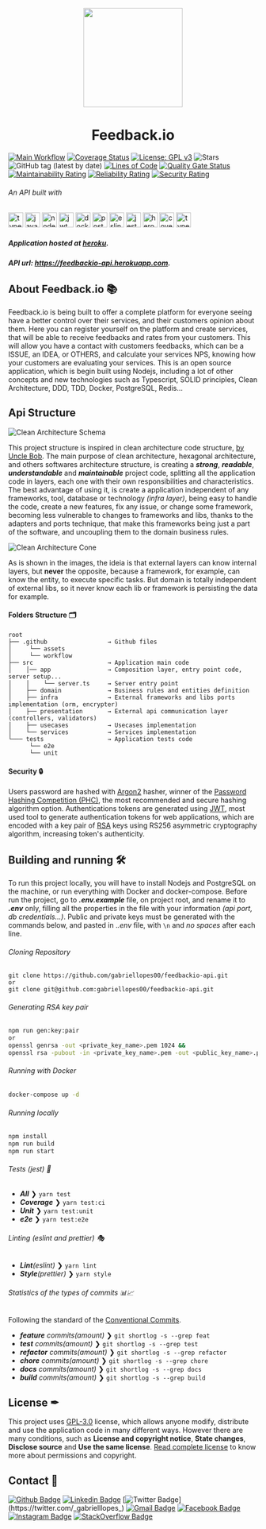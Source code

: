 <p align="center"> <img src="./.github/assets/logo.svg" width="200" /> </p>
<h1 align="center"> Feedback.io </h1>

[![Main Workflow](https://github.com/gabriellopes00/feedbackio-api/actions/workflows/main.yml/badge.svg?branch=main)](https://github.com/gabriellopes00/feedbackio-api/actions/workflows/main.yml)
[![Coverage Status](https://coveralls.io/repos/github/gabriellopes00/feedbackio-api/badge.svg?branch=main)](https://coveralls.io/github/gabriellopes00/feedbackio-api?branch=main)
[![License: GPL v3](https://img.shields.io/badge/License-GPLv3-blue.svg)](https://github.com/gabriellopes00/feedbackio-api/blob/main/LICENSE.md)
![Stars](https://img.shields.io/github/stars/gabriellopes00/feedbackio-api.svg)
![GitHub tag (latest by date)](https://img.shields.io/github/v/tag/gabriellopes00/feedbackio-api)
[![Lines of Code](https://sonarcloud.io/api/project_badges/measure?project=gabriellopes00_feedbackio-api&metric=ncloc)](https://sonarcloud.io/dashboard?id=gabriellopes00_feedbackio-api)
[![Quality Gate Status](https://sonarcloud.io/api/project_badges/measure?project=gabriellopes00_feedbackio-api&metric=alert_status)](https://sonarcloud.io/dashboard?id=gabriellopes00_feedbackio-api)
[![Maintainability Rating](https://sonarcloud.io/api/project_badges/measure?project=gabriellopes00_feedbackio-api&metric=sqale_rating)](https://sonarcloud.io/dashboard?id=gabriellopes00_feedbackio-api)
[![Reliability Rating](https://sonarcloud.io/api/project_badges/measure?project=gabriellopes00_feedbackio-api&metric=reliability_rating)](https://sonarcloud.io/dashboard?id=gabriellopes00_feedbackio-api)
[![Security Rating](https://sonarcloud.io/api/project_badges/measure?project=gabriellopes00_feedbackio-api&metric=security_rating)](https://sonarcloud.io/dashboard?id=gabriellopes00_feedbackio-api)

###### An API built with

<p>
  <img src="https://cdn.svgporn.com/logos/typescript-icon.svg" alt="typescript" width="30" height="30"/>
  <img src="https://cdn.svgporn.com/logos/javascript.svg" alt="javascript" width="30" height="30"/>
  <img src="https://cdn.svgporn.com/logos/nodejs-icon.svg" alt="nodejs" width="30" height="30"/>
  <img src="https://jwt.io/img/pic_logo.svg" alt="jwt" width="30" height="30"/>
  <img src="https://cdn.svgporn.com/logos/docker-icon.svg" alt="docker" width="30" height="30"/>
  <img src="https://cdn.svgporn.com/logos/postgresql.svg" alt="postgres" width="30" height="30"/>
  <img src="https://cdn.svgporn.com/logos/eslint.svg" alt="eslint" width="30" height="30"/>
  <img src="https://cdn.svgporn.com/logos/jest.svg" alt="jest" height="30">
  <img src="https://cdn.svgporn.com/logos/heroku-icon.svg" alt="heroku" height="30">
  <img src="https://coveralls.io/favicon.png" alt="coveralls" height="30">
  <img src="https://github.com/typeorm/typeorm/raw/master/resources/logo_big.png" alt="typeorm" height="30">
</p>

##### Application hosted at _[heroku](https://www.heroku.com/)_.

##### API url: _https://feedbackio-api.herokuapp.com_.

<h2> About Feedback.io 📚 </h2>

<p>
  Feedback.io is being built to offer a complete platform for everyone seeing have a better control over their services, and their customers opinion about them. Here you can register yourself on the platform and create services, that will be able to receive feedbacks and rates from your customers. This will allow you have a contact with customers feedbacks, which can be a ISSUE, an IDEA, or OTHERS, and calculate your services NPS, knowing how your customers are evaluating your services. This is an open source application, which is begin built using Nodejs, including a lot of other concepts and new technologies such as Typescript, SOLID principles, Clean Architecture, DDD, TDD, Docker, PostgreSQL, Redis...
</p>

## Api Structure

![Clean Architecture Schema](.github/assets/clean-architecture.jpg)

This project structure is inspired in clean architecture code structure, [by Uncle Bob](https://blog.cleancoder.com/uncle-bob/2012/08/13/the-clean-architecture.html). The main purpose of clean architecture, hexagonal architecture, and others softwares architecture structure, is creating a **_strong_**, **_readable_**, **_understandable_** and **_maintainable_** project code, splitting all the application code in layers, each one with their own responsibilities and characteristics. The best advantage of using it, is create a application independent of any frameworks, tool, database or technology _(infra layer)_, being easy to handle the code, create a new features, fix any issue, or change some framework, becoming less vulnerable to changes to frameworks and libs, thanks to the adapters and ports technique, that make this frameworks being just a part of the software, and uncoupling them to the domain business rules.

![Clean Architecture Cone](.github/assets/clean-architecture-cone.jpg)

As is shown in the images, the ideia is that external layers can know internal layers, but **never** the opposite, because a framework, for example, can know the entity, to execute specific tasks. But domain is totally independent of external libs, so it never know each lib or framework is persisting the data for example.

#### Folders Structure 🗂

```
root
├── .github                 → Github files
│     └── assets
│     └── workflow
├── src                     → Application main code
│    │── app                → Composition layer, entry point code, server setup...
│    │    └── server.ts     → Server entry point
│    ├── domain             → Business rules and entities definition
│    ├── infra              → External frameworks and libs ports implementation (orm, encrypter)
│    ├── presentation       → External api communication layer (controllers, validators)
│    ├── usecases           → Usecases implementation
│    └── services           → Services implementation
└─── tests                  → Application tests code
      └── e2e
      └── unit
```

#### Security 🔒

Users password are hashed with [Argon2](https://github.com/P-H-C/phc-winner-argon2) hasher, winner of the [Password Hashing Competition (PHC)](https://www.password-hashing.net/), the most recommended and secure hashing algorithm option.
Authentications tokens are generated using [JWT](https://jwt.io/), most used tool to generate authentication tokens for web applications, which are encoded with a key pair of [RSA](<https://en.wikipedia.org/wiki/RSA_(cryptosystem)>) keys using RS256 asymmetric cryptography algorithm, increasing token's authenticity.

## Building and running 🛠

To run this project locally, you will have to install Nodejs and PostgreSQL on the machine, or run everything with Docker and docker-compose. Before run the project, go to **_.env.example_** file, on project root, and rename it to **_.env_** only, filling all the properties in the file with your information _(api port, db credentials...)_. Public and private keys must be generated with the commands below, and pasted in ._.env_ file, with `\n` and _no spaces_ after each line.

###### Cloning Repository

```git
git clone https://github.com/gabriellopes00/feedbackio-api.git
or
git clone git@github.com:gabriellopes00/feedbackio-api.git
```

###### Generating RSA key pair

```bash
npm run gen:key:pair
or
openssl genrsa -out <private_key_name>.pem 1024 &&
openssl rsa -pubout -in <private_key_name>.pem -out <public_key_name>.pem
```

###### Running with Docker

```bash
docker-compose up -d
```

###### Running locally

```bash
npm install
npm run build
npm run start
```

###### Tests (jest) 🧪

- _**All**_ ❯ `yarn test`
- _**Coverage**_ ❯ `yarn test:ci`
- _**Unit**_ ❯ `yarn test:unit`
- _**e2e**_ ❯ `yarn test:e2e`

###### Linting (eslint and prettier) 🎭

- _**Lint**(eslint)_ ❯ `yarn lint`
- _**Style**(prettier)_ ❯ `yarn style`

###### Statistics of the types of commits 📊📈

Following the standard of the [Conventional Commits](https://www.conventionalcommits.org/).

- _**feature** commits(amount)_ ❯ `git shortlog -s --grep feat`
- _**test** commits(amount)_ ❯ `git shortlog -s --grep test`
- _**refactor** commits(amount)_ ❯ `git shortlog -s --grep refactor`
- _**chore** commits(amount)_ ❯ `git shortlog -s --grep chore`
- _**docs** commits(amount)_ ❯ `git shortlog -s --grep docs`
- _**build** commits(amount)_ ❯ `git shortlog -s --grep build`

## License ✒

This project uses [GPL-3.0](https://github.com/gabriellopes00/feedbackio-api/blob/main/LICENSE.md) license, which allows anyone modify, distribute and use the application code in many different ways. However there are many conditions, such as **License and copyright notice**, **State changes**, **Disclose source** and **Use the same license**. [Read complete license](https://github.com/gabriellopes00/feedbackio-api/blob/main/LICENSE.md) to know more about permissions and copyright.

## Contact 📱

[![Github Badge](https://img.shields.io/badge/-Github-000?style=flat-square&logo=Github&logoColor=white&link=https://github.com/gabriellopes00)](https://github.com/gabriellopes00)
[![Linkedin Badge](https://img.shields.io/badge/-LinkedIn-blue?style=flat-square&logo=Linkedin&logoColor=white&link=https://www.linkedin.com/in/gabriel-lopes-6625631b0/)](https://www.linkedin.com/in/gabriel-lopes-6625631b0/)
[![Twitter Badge](https://img.shields.io/badge/-Twitter-1ca0f1?style=flat-square&labelColor=1ca0f1&logo=twitter&logoColor=white&link=https://twitter.com/_gabrielllopes_)](https://twitter.com/_gabrielllopes_)
[![Gmail Badge](https://img.shields.io/badge/-Gmail-D14836?&style=flat-square&logo=Gmail&logoColor=white&link=mailto:gabrielluislopes00@gmail.com)](mailto:gabrielluislopes00@gmail.com)
[![Facebook Badge](https://img.shields.io/badge/facebook-%231877F2.svg?&style=flat-square&logo=facebook&logoColor=white)](https://www.facebook.com/profile.php?id=100034920821684)
[![Instagram Badge](https://img.shields.io/badge/instagram-%23E4405F.svg?&style=flat-square&logo=instagram&logoColor=white)](https://www.instagram.com/_.gabriellopes/?hl=pt-br)
[![StackOverflow Badge](https://img.shields.io/badge/stack%20overflow-FE7A16?logo=stack-overflow&logoColor=white&style=flat-square)](https://stackoverflow.com/users/14099025/gabriel-lopes?tab=profile)
